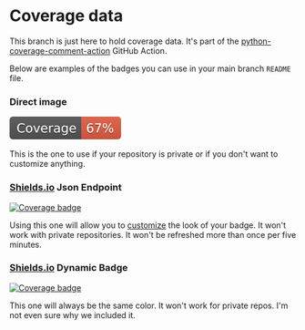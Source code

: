 # Coverage data

This branch is just here to hold coverage data. It's part of the
[python-coverage-comment-action](https://github.com/marketplace/actions/python-coverage-comment)
GitHub Action.

Below are examples of the badges you can use in your main branch `README` file.

### Direct image

[![Coverage badge](https://raw.githubusercontent.com/Fagtoy/yang-validator-extractor/python-coverage-comment-action-data/badge.svg)](https://github.com/Fagtoy/yang-validator-extractor/tree/python-coverage-comment-action-data)

This is the one to use if your repository is private or if you don't want to customize anything.

### [Shields.io](https://shields.io) Json Endpoint

[![Coverage badge](https://img.shields.io/endpoint?url=https://raw.githubusercontent.com/Fagtoy/yang-validator-extractor/python-coverage-comment-action-data/endpoint.json)](https://github.com/Fagtoy/yang-validator-extractor/tree/python-coverage-comment-action-data)

Using this one will allow you to [customize](https://shields.io/endpoint) the look of your badge.
It won't work with private repositories. It won't be refreshed more than once per five minutes.

### [Shields.io](https://shields.io) Dynamic Badge

[![Coverage badge](https://img.shields.io/badge/dynamic/json?color=brightgreen&label=coverage&query=%24.message&url=https%3A%2F%2Fraw.githubusercontent.com%2FFagtoy%2Fyang-validator-extractor%2Fpython-coverage-comment-action-data%2Fendpoint.json)](https://github.com/Fagtoy/yang-validator-extractor/tree/python-coverage-comment-action-data)

This one will always be the same color. It won't work for private repos. I'm not even sure why we included it.